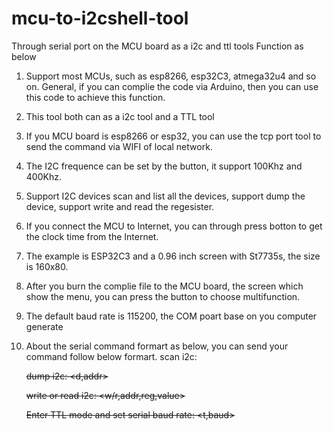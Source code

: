 # mcu-to-i2cshell-tool
Through serial port on the MCU board as a i2c and ttl tools 
Function as below
1. Support most MCUs, such as esp8266, esp32C3, atmega32u4 and so on. General, if you can complie the code via Arduino, then you can use this code to achieve this function.
2. This tool both can as a i2c tool and a TTL tool
3. If you MCU board is esp8266 or esp32, you can use the tcp port tool to send the command via WIFI of local network.
4. The I2C frequence can be set by the button, it support 100Khz and 400Khz.
5. Support I2C devices scan and list all the devices, support dump the device, support write and read the regesister.
7. If you connect the MCU to Internet, you can through press botton to get the clock time from the Internet.
8. The example is ESP32C3 and a 0.96 inch screen with St7735s, the size is 160x80.
9. After you burn the complie file to the MCU board, the screen which show the menu, you can press the button to choose multifunction.
10. The default baud rate is 115200, the COM poart base on you computer generate
11. About the serial command formart as below, you can send your command follow below formart.
    scan i2c: <s>
    
    dump i2c: <d,addr>

    write or read i2c: <w/r,addr,reg,value>

    Enter TTL mode and set serial baud rate: <t,baud>

    
